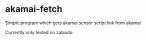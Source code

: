 # akamai-fetch
Simple program which gets akamai sensor script link from akamai

Currently only tested on zalando
